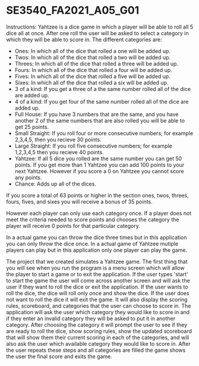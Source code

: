 # SE3540_FA2021_A05_G01

Instructions: Yahtzee is a dice game in which a player will be able to roll all 5 dice all at once. After one roll the user will be asked to select a category in which they will be able to score in. The different categories are:

- Ones: In which all of the dice that rolled a one will be added up.
- Twos: In which all of the dice that rolled a two will be added up.
- Threes: In which all of the dice that rolled a three will be added up.
- Fours: In which all of the dice that rolled a four will be added up.
- Fives: In which all of the dice that rolled a five  will be added up.
- Sixes: In which all of the dice that rolled a six will be added up.
- 3 of a kind: If you get a three of a the same number rolled all of the dice are added up.
- 4 of a kind: If you get four of the same number rolled all of the dice are added up.
- Full House: If you have 3 numbers that are the same, and you have another 2 of the same numbers that are also rolled you will be able to get 25 points.
- Small Straight: If you roll four or more consecutive numbers; for example 2,3,4,5, then you recieve 30 points.
- Large Straight: If you roll five consecutive numbers; for example 1,2,3,4,5 then you recieve 40 points.
- Yahtzee: If all 5 dice you rolled are the same number you can get 50 points. If you get more than 1 Yahtzee you can add 100 points to your next Yahtzee. However if you score a 0 on Yahtzee you cannot score any points.
- Chance: Adds up all of the dices.

If you score a total of 63 points or higher in the section ones, twos, threes, fours,  fives, and sixes you will receive a bonus of 35 points.

However each player can only use each category once. If a player does not meet the criteria needed to score points and chooses the category the player will receive 0 points for that particular category.

In a actual game you can throw the dice three times but in this application you can only throw the dice once. In a actual game of Yahtzee mutiple players can play but in this application only one player can play the game. 





The project that we created simulates a Yahtzee game. The first thing that you will see when you run the program is a menu screen which will allow the player to start a game or to exit the application. If the user types 'start' to start the game the user will come across another screen and will ask the user if they want to roll the dice or exit the application. If the user wants to roll the dice, the dice will roll only once and show the dice. If the user does not want to roll the dice it will exit the game. It will also display the scoring rules, scoreboard, and categories that the user can choose to score in. The application will ask the user which category they would like to score in and if they enter an invalid category they will be asked to put it in another category. After choosing the category it will prompt the user to see if they are ready to roll the dice, show scoring rules, show the updated scoreboard that will show them their current scoring in each of the categories, and will also ask the user which available category they would like to score in. After the user repeats these steps and all categories are filled the game shows the user the final score and exits the game.
